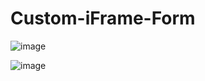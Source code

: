 # Custom-iFrame-Form

![image](https://user-images.githubusercontent.com/28485349/171797860-33815a45-e917-4c5b-ae78-6eedf236ed32.png)

![image](https://user-images.githubusercontent.com/28485349/171798015-0ac18216-5bbe-4efd-86e2-f002d09fe448.png)

